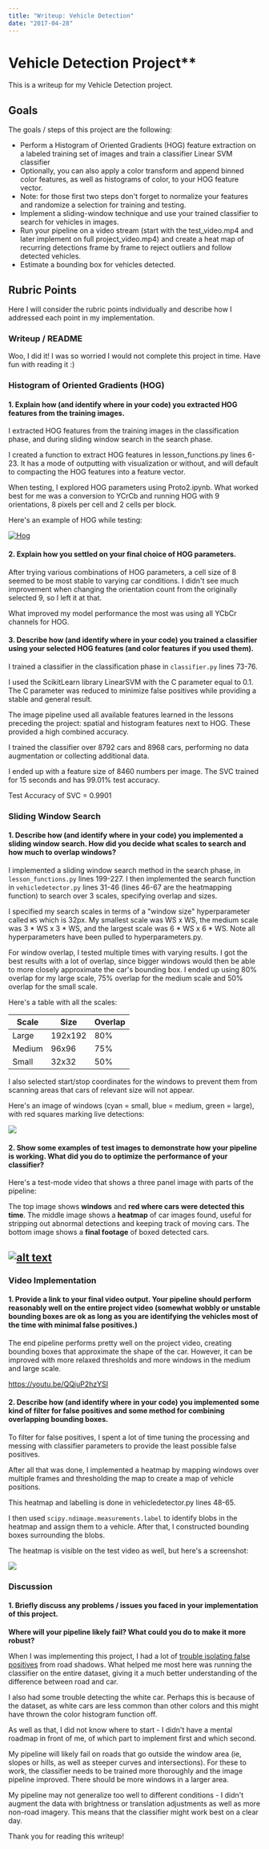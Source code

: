 ```yaml
---
title: "Writeup: Vehicle Detection"
date: "2017-04-28"
---
```


# Vehicle Detection Project\*\*

This is a writeup for my Vehicle Detection project.

## [](https://github.com/boxmein/CarND-Vehicle-Detection/blob/master/writeup_template.md#goals)Goals

The goals / steps of this project are the following:

- Perform a Histogram of Oriented Gradients (HOG) feature extraction on a labeled training set of images and train a classifier Linear SVM classifier
- Optionally, you can also apply a color transform and append binned color features, as well as histograms of color, to your HOG feature vector.
- Note: for those first two steps don't forget to normalize your features and randomize a selection for training and testing.
- Implement a sliding-window technique and use your trained classifier to search for vehicles in images.
- Run your pipeline on a video stream (start with the test\_video.mp4 and later implement on full project\_video.mp4) and create a heat map of recurring detections frame by frame to reject outliers and follow detected vehicles.
- Estimate a bounding box for vehicles detected.

## [](https://github.com/boxmein/CarND-Vehicle-Detection/blob/master/writeup_template.md#rubrichttpsreviewudacitycom-rubrics513view-points)Rubric Points

Here I will consider the rubric points individually and describe how I addressed each point in my implementation.

### [](https://github.com/boxmein/CarND-Vehicle-Detection/blob/master/writeup_template.md#writeup--readme)Writeup / README

Woo, I did it! I was so worried I would not complete this project in time. Have fun with reading it :)

### [](https://github.com/boxmein/CarND-Vehicle-Detection/blob/master/writeup_template.md#histogram-of-oriented-gradients-hog)Histogram of Oriented Gradients (HOG)

#### [](https://github.com/boxmein/CarND-Vehicle-Detection/blob/master/writeup_template.md#1-explain-how-and-identify-where-in-your-code-you-extracted-hog-features-from-the-training-images)1\. Explain how (and identify where in your code) you extracted HOG features from the training images.

I extracted HOG features from the training images in the classification phase, and during sliding window search in the search phase.

I created a function to extract HOG features in lesson\_functions.py lines 6-23. It has a mode of outputting with visualization or without, and will default to compacting the HOG features into a feature vector.

When testing, I explored HOG parameters using Proto2.ipynb. What worked best for me was a conversion to YCrCb and running HOG with 9 orientations, 8 pixels per cell and 2 cells per block.

Here's an example of HOG while testing:

[![Hog](images/Car2Hog.png)](https://github.com/boxmein/CarND-Vehicle-Detection/blob/master/examples/Car2Hog.png)

#### [](https://github.com/boxmein/CarND-Vehicle-Detection/blob/master/writeup_template.md#2-explain-how-you-settled-on-your-final-choice-of-hog-parameters)2\. Explain how you settled on your final choice of HOG parameters.

After trying various combinations of HOG parameters, a cell size of 8 seemed to be most stable to varying car conditions. I didn't see much improvement when changing the orientation count from the originally selected 9, so I left it at that.

What improved my model performance the most was using all YCbCr channels for HOG.

#### [](https://github.com/boxmein/CarND-Vehicle-Detection/blob/master/writeup_template.md#3-describe-how-and-identify-where-in-your-code-you-trained-a-classifier-using-your-selected-hog-features-and-color-features-if-you-used-them)3\. Describe how (and identify where in your code) you trained a classifier using your selected HOG features (and color features if you used them).

I trained a classifier in the classification phase in `classifier.py` lines 73-76.

I used the ScikitLearn library LinearSVM with the C parameter equal to 0.1. The C parameter was reduced to minimize false positives while providing a stable and general result.

The image pipeline used all available features learned in the lessons preceding the project: spatial and histogram features next to HOG. These provided a high combined accuracy.

I trained the classifier over 8792 cars and 8968 cars, performing no data augmentation or collecting additional data.

I ended up with a feature size of 8460 numbers per image. The SVC trained for 15 seconds and has 99.01% test accuracy.

Test Accuracy of SVC = 0.9901

### [](https://github.com/boxmein/CarND-Vehicle-Detection/blob/master/writeup_template.md#sliding-window-search)Sliding Window Search

#### [](https://github.com/boxmein/CarND-Vehicle-Detection/blob/master/writeup_template.md#1-describe-how-and-identify-where-in-your-code-you-implemented-a-sliding-window-search--how-did-you-decide-what-scales-to-search-and-how-much-to-overlap-windows)1\. Describe how (and identify where in your code) you implemented a sliding window search. How did you decide what scales to search and how much to overlap windows?

I implemented a sliding window search method in the search phase, in `lesson_functions.py` lines 199-227. I then implemented the search function in `vehicledetector.py` lines 31-46 (lines 46-67 are the heatmapping function) to search over 3 scales, specifying overlap and sizes.

I specified my search scales in terms of a "window size" hyperparameter called `WS` which is 32px. My smallest scale was WS x WS, the medium scale was 3 \* WS x 3 \* WS, and the largest scale was 6 \* WS x 6 \* WS. Note all hyperparameters have been pulled to hyperparameters.py.

For window overlap, I tested multiple times with varying results. I got the best results with a lot of overlap, since bigger windows would then be able to more closely approximate the car's bounding box. I ended up using 80% overlap for my large scale, 75% overlap for the medium scale and 50% overlap for the small scale.

Here's a table with all the scales:

| Scale | Size | Overlap |
| --- | --- | --- |
| Large | 192x192 | 80% |
| Medium | 96x96 | 75% |
| Small | 32x32 | 50% |

I also selected start/stop coordinates for the windows to prevent them from scanning areas that cars of relevant size will not appear.

Here's an image of windows (cyan = small, blue = medium, green = large), with red squares marking live detections:

[![](images/Windows.png)](https://github.com/boxmein/CarND-Vehicle-Detection/blob/master/examples/Windows.png)

#### [](https://github.com/boxmein/CarND-Vehicle-Detection/blob/master/writeup_template.md#2-show-some-examples-of-test-images-to-demonstrate-how-your-pipeline-is-working--what-did-you-do-to-optimize-the-performance-of-your-classifier)2\. Show some examples of test images to demonstrate how your pipeline is working. What did you do to optimize the performance of your classifier?

Here's a test-mode video that shows a three panel image with parts of the pipeline:

The top image shows **windows** and **red where cars were detected this time**. The middle image shows a **heatmap** of car images found, useful for stripping out abnormal detections and keeping track of moving cars. The bottom image shows a **final footage** of boxed detected cars.

## [![alt text](images/test.gif)](https://github.com/boxmein/CarND-Vehicle-Detection/blob/master/examples/test.gif)

### [](https://github.com/boxmein/CarND-Vehicle-Detection/blob/master/writeup_template.md#video-implementation)Video Implementation

#### [](https://github.com/boxmein/CarND-Vehicle-Detection/blob/master/writeup_template.md#1-provide-a-link-to-your-final-video-output--your-pipeline-should-perform-reasonably-well-on-the-entire-project-video-somewhat-wobbly-or-unstable-bounding-boxes-are-ok-as-long-as-you-are-identifying-the-vehicles-most-of-the-time-with-minimal-false-positives)1\. Provide a link to your final video output. Your pipeline should perform reasonably well on the entire project video (somewhat wobbly or unstable bounding boxes are ok as long as you are identifying the vehicles most of the time with minimal false positives.)

The end pipeline performs pretty well on the project video, creating bounding boxes that approximate the shape of the car. However, it can be improved with more relaxed thresholds and more windows in the medium and large scale.

https://youtu.be/QQjuP2hzYSI

#### [](https://github.com/boxmein/CarND-Vehicle-Detection/blob/master/writeup_template.md#2-describe-how-and-identify-where-in-your-code-you-implemented-some-kind-of-filter-for-false-positives-and-some-method-for-combining-overlapping-bounding-boxes)2\. Describe how (and identify where in your code) you implemented some kind of filter for false positives and some method for combining overlapping bounding boxes.

To filter for false positives, I spent a lot of time tuning the processing and messing with classifier parameters to provide the least possible false positives.

After all that was done, I implemented a heatmap by mapping windows over multiple frames and thresholding the map to create a map of vehicle positions.

This heatmap and labelling is done in vehicledetector.py lines 48-65.

I then used `scipy.ndimage.measurements.label` to identify blobs in the heatmap and assign them to a vehicle. After that, I constructed bounding boxes surrounding the blobs.

The heatmap is visible on the test video as well, but here's a screenshot:

[![](images/HeatmapExample.png)](https://github.com/boxmein/CarND-Vehicle-Detection/blob/master/examples/HeatmapExample.png)

### [](https://github.com/boxmein/CarND-Vehicle-Detection/blob/master/writeup_template.md#discussion)Discussion

#### [](https://github.com/boxmein/CarND-Vehicle-Detection/blob/master/writeup_template.md#1-briefly-discuss-any-problems--issues-you-faced-in-your-implementation-of-this-project)1\. Briefly discuss any problems / issues you faced in your implementation of this project.

**Where will your pipeline likely fail? What could you do to make it more robust?**

When I was implementing this project, I had a lot of [trouble isolating false positives](https://github.com/boxmein/CarND-Vehicle-Detection/blob/master/Prototype%20Videos/1493150619.582245_test_video.mp4) from road shadows. What helped me most here was running the classifier on the entire dataset, giving it a much better understanding of the difference between road and car.

I also had some trouble detecting the white car. Perhaps this is because of the dataset, as white cars are less common than other colors and this might have thrown the color histogram function off.

As well as that, I did not know where to start - I didn't have a mental roadmap in front of me, of which part to implement first and which second.

My pipeline will likely fail on roads that go outside the window area (ie, slopes or hills, as well as steeper curves and intersections). For these to work, the classifier needs to be trained more thoroughly and the image pipeline improved. There should be more windows in a larger area.

My pipeline may not generalize too well to different conditions - I didn't augment the data with brightness or translation adjustments as well as more non-road imagery. This means that the classifier might work best on a clear day.

Thank you for reading this writeup!
